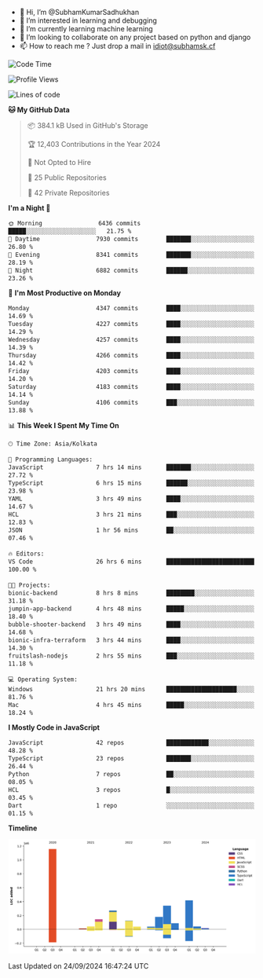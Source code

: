- 👋 Hi, I’m @SubhamKumarSadhukhan
- 👀 I’m interested in learning and debugging
- 🌱 I’m currently learning machine learning
- 💞️ I’m looking to collaborate on any project based on python and django
- 📫 How to reach me ?
      Just drop a mail in idiot@subhamsk.cf

<!---
SubhamKumarSadhukhan/SubhamKumarSadhukhan is a ✨ special ✨ repository because its `README.md` (this file) appears on your GitHub profile.
You can click the Preview link to take a look at your changes.
--->


<!--START_SECTION:waka-->
![Code Time](http://img.shields.io/badge/Code%20Time-2%2C537%20hrs-blue)

![Profile Views](http://img.shields.io/badge/Profile%20Views-9-blue)

![Lines of code](https://img.shields.io/badge/From%20Hello%20World%20I%27ve%20Written-2.9%20million%20lines%20of%20code-blue)

**🐱 My GitHub Data** 

> 📦 384.1 kB Used in GitHub's Storage 
 > 
> 🏆 12,403 Contributions in the Year 2024
 > 
> 🚫 Not Opted to Hire
 > 
> 📜 25 Public Repositories 
 > 
> 🔑 42 Private Repositories 
 > 
**I'm a Night 🦉** 

```text
🌞 Morning                6436 commits        █████░░░░░░░░░░░░░░░░░░░░   21.75 % 
🌆 Daytime                7930 commits        ███████░░░░░░░░░░░░░░░░░░   26.80 % 
🌃 Evening                8341 commits        ███████░░░░░░░░░░░░░░░░░░   28.19 % 
🌙 Night                  6882 commits        ██████░░░░░░░░░░░░░░░░░░░   23.26 % 
```
📅 **I'm Most Productive on Monday** 

```text
Monday                   4347 commits        ████░░░░░░░░░░░░░░░░░░░░░   14.69 % 
Tuesday                  4227 commits        ████░░░░░░░░░░░░░░░░░░░░░   14.29 % 
Wednesday                4257 commits        ████░░░░░░░░░░░░░░░░░░░░░   14.39 % 
Thursday                 4266 commits        ████░░░░░░░░░░░░░░░░░░░░░   14.42 % 
Friday                   4203 commits        ████░░░░░░░░░░░░░░░░░░░░░   14.20 % 
Saturday                 4183 commits        ████░░░░░░░░░░░░░░░░░░░░░   14.14 % 
Sunday                   4106 commits        ███░░░░░░░░░░░░░░░░░░░░░░   13.88 % 
```


📊 **This Week I Spent My Time On** 

```text
🕑︎ Time Zone: Asia/Kolkata

💬 Programming Languages: 
JavaScript               7 hrs 14 mins       ███████░░░░░░░░░░░░░░░░░░   27.72 % 
TypeScript               6 hrs 15 mins       ██████░░░░░░░░░░░░░░░░░░░   23.98 % 
YAML                     3 hrs 49 mins       ████░░░░░░░░░░░░░░░░░░░░░   14.67 % 
HCL                      3 hrs 21 mins       ███░░░░░░░░░░░░░░░░░░░░░░   12.83 % 
JSON                     1 hr 56 mins        ██░░░░░░░░░░░░░░░░░░░░░░░   07.46 % 

🔥 Editors: 
VS Code                  26 hrs 6 mins       █████████████████████████   100.00 % 

🐱‍💻 Projects: 
bionic-backend           8 hrs 8 mins        ████████░░░░░░░░░░░░░░░░░   31.18 % 
jumpin-app-backend       4 hrs 48 mins       █████░░░░░░░░░░░░░░░░░░░░   18.40 % 
bubble-shooter-backend   3 hrs 49 mins       ████░░░░░░░░░░░░░░░░░░░░░   14.68 % 
bionic-infra-terraform   3 hrs 44 mins       ████░░░░░░░░░░░░░░░░░░░░░   14.30 % 
fruitslash-nodejs        2 hrs 55 mins       ███░░░░░░░░░░░░░░░░░░░░░░   11.18 % 

💻 Operating System: 
Windows                  21 hrs 20 mins      ████████████████████░░░░░   81.76 % 
Mac                      4 hrs 45 mins       █████░░░░░░░░░░░░░░░░░░░░   18.24 % 
```

**I Mostly Code in JavaScript** 

```text
JavaScript               42 repos            ████████████░░░░░░░░░░░░░   48.28 % 
TypeScript               23 repos            ███████░░░░░░░░░░░░░░░░░░   26.44 % 
Python                   7 repos             ██░░░░░░░░░░░░░░░░░░░░░░░   08.05 % 
HCL                      3 repos             █░░░░░░░░░░░░░░░░░░░░░░░░   03.45 % 
Dart                     1 repo              ░░░░░░░░░░░░░░░░░░░░░░░░░   01.15 % 
```



**Timeline**

![Lines of Code chart](https://raw.githubusercontent.com/SubhamKumarSadhukhan/SubhamKumarSadhukhan/main/assets/bar_graph.png)


 Last Updated on 24/09/2024 16:47:24 UTC
<!--END_SECTION:waka-->

